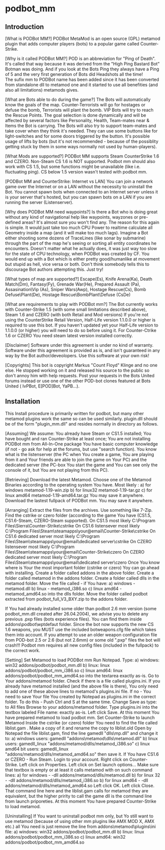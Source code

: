 # podbot_mm
Introduction
------------
[What is PODBot MM?]
PODBot MetaMod is an open source (GPL) metamod plugin that adds computer players (bots) to a popular game called Counter-Strike.

[Why is it called PODBot MM?]
POD is an abbreviation for "Ping of Death". It's called that way because it was derived from the "High Ping Bastard Bot" Botman was doing. And if you look at the Bots Ping they always have a Ping of 5 and the very first generation of Bots did Headshots all the time!  
The sufix mm to PODBot name has been added since it has been converted from standalone dll to metamod one and it started to use all benefities (and also all limitations) metamods gives.

[What are Bots able to do during the game?]
The Bots will automatically know the goals of the map. Counter-Terrorists will go for hostages or defuse the bomb, Terrorists will plant the bomb. VIP Bots will try to reach the Rescue Points. The goal selection is done dynamically and will be affected by several factors like Personality, Health, Team-mates near & Items the Bot is carrying. The Bots will also try to support team-mates and take cover when they think it's needed. They can use some buttons like for light-switches and for some doors triggered by the button. It's possible usage of lifts by bots (but it's not recommended - because of the possiblity getting stuck by them in some ways normally not used by human-players).

[What Mods are supported?]
PODBot MM supports Steam CounterStrike 1.6 and CZERO. Non-Steam CS 1.6 is NOT supported. Podbot mm should also work with CS 1.5, but some functions might be unavailable (like i.e. fluctuating ping). CS below 1.5 version wasn't tested with podbot mm.

[PODBot MM and CounterStrike: Internet vs LAN]
You can join a network game over the Internet or on a LAN without the necessity to uninstall the Bot. You cannot spawn bots when connected to an Internet server unless it is your server that's hosted, but you can spawn bots on a LAN if you are running the server (Listenserver).

[Why does PODBot MM need waypoints?]
Is there a Bot who is doing great without any kind of navigational help like waypoints, wayzones or pre-defined areas? It's almost sure you won't find any. The reason for this again is simple. It would just take too much CPU Power to realtime calculate all Geometry inside a map (and it will make too much lags). Imagine a Bot either shooting some dozens of TraceLines (like sonar by submarine) through the part of the map he's seeing or sorting all entity coordinates he encounters. Doesn't matter what he actually does, it was just way too slow for the state of CPU technology, when PODBot was created by CF. You would end up with a Bot which is either pretty good/humanlike at movement but stupid as hell, vice versa or both.
Don't think somebody tells this to discourage Bot authors attempting this. Just try!

[What types of map are supported?]
Escape(Es), Knife Arena(Ka), Death Match(Dm), Fantasy(Fy), Grenade War(He), Prepared Assault (Pa), Assasination\Vip (As), Sniper Wars(Awp), Hostage Rescue(Cs), Bomb Defuse\Plant(De), Hostage Rescue\BombPlant\Defuse (CsDe)

[What are requirements to play with PODBot mm?]
The Bot currently works with Counter-Strike 1.5 (with some small limitations described above), Steam 1.6 and CZERO (with both Retail and Mod versions)
If you're not using the CounterStrike Retail Version, Half-Life version 1.1.0.0 or higher is required to use this bot. If you haven't updated yet your Half-Life version to 1.1.0.0 (or higher) you will need to do so before using it. For Counter-Ctrike 1.6 or CZERO You need steam latest version installed correctly.

[Disclaimer]
Software under this agreement is under no kind of warranty. Software under this agreement is provided as is, and isn't guaranteed in any way by the Bot author/deveolopers. Use this software at your own risk!

[Copyrights]
This bot is copyright Markus "Count Floyd" Klinge and no one else. He stopped working on it and released his source to the public so don't annoy him with help requests. Post your requests in the Bots United forums instead or use one of the other POD-bot clones featured at Bots United ( IvPBot, E[POD]Bot, YaPB...).

Installation
------------
This Install procedure is primarily written for podbot, but many other metamod plugins work the same so can be used similarly.
plugin.dll should be of the form "plugin_mm.dll" and resides normally in directory as follows.

[Assuming]
We assume:
You already have Steam or CS1.5 installed;
You have bought and ran Counter-Strike at least once;
You are not installing PODBot mm from All-In-One package
You have basic computer knowledge (if not - go ask for help at the forums, but use "search function).
You know what is the listenserver (the PC when You create a game, You are playing from it and Your friends are able to join the game on Your PC)
and the dedicated server (the PC-box You start the game and You can see only the console of it, but You are not playing from this PC).

[Retrieving]
Download the latest Metamod.
Choose one of the Metamod Binaries according to the operating system You have.
Most likely :
a) for windows metamod-1.19-win.zip
b) for linux32 metamod-1.19-tar.gz
c) for linux amd64 metamod-1.19-amd64.tar.gz
You may save it anywhere.
Download the lastest fullpack of PODBot mm.
You may save it anywhere.

[Arranging]
Extract the files from the archives.
Use something like 7-Zip.
Find the cstrike or czero folder (according to the game You have (CS1.5, CS1.6-Steam, CZERO-Steam supported).
On CS1.5 most likely C:\Program Files\Sierra\Counter-Strike\cstrike
On CS1.6 listensever most likely C:\Program Files\Steam\steamapps\your@email\Counter-Strike\cstrike
On CS1.6 dedicated server most likely C:\Program Files\Steam\steamapps\your@email\dedicated server\cstrike
On CZERO listensever most likely C:\Program Files\Steam\steamapps\your@email\Counter-Strike\czero
On CZERO dedicated server most likely C:\Program Files\Steam\steamapps\your@email\dedicated server\czero
Once You know where is Your the most important folder (cstrike or czero) Yoy can go ahead with installing.
Create a folder called addons in the above folder.
Create a folder called metamod in the addons folder.
Create a folder called dlls in the metamod folder.
Move the file called - if You have:
a) windows - metamod.dll
b) linux - metamod_i386.so
c) linux amd64 - metamod_amd64.so
into the dlls folder.
Move the folder called podbot extracted from podbot_full_V3_BXY.zip to the addons folder.

If You had already installed some older than podbot 2.6 mm version (some podbot_mm.dll created after 26.04.2004), we advise you to delete any previous .pxp files (bots experience files). You can find them inside addons\podbot\wptdefaut folder.
Since the bot now supports the new CS 1.6 weapons, you MUST use the included botweapons.cfg file which takes them into account. If you attempt to use an older weapon configuration file from POD-bot 2.5 or 2.6 (but not 2.6mm) or some old ".pxp" files the bot will crash!!!
Podbot mm requires all new config files (included in the fullpack) to the correct work.

[Setting]
Set Metamod to load PODBot mm
Run Notepad.
Type:
a) windows: win32 addons/podbot/podbot_mm.dll
b) linux: linux addons/podbot/podbot_mm_i386.so
c) linux amd64: linux addons/podbot/podbot_mm_amd64.so
into the textarea exactly as-is.
Go to Your addons/metamod folder. Check if there is a file called plugins.ini.
If you already have metamod installed (and the above file is there), You only need to add one of these above lines to metamod's plugins.ini file.
If no - You need to save Your file You created by Notepad as plugins.ini in the correct folder. To do this - Push Ctrl and S at the same time.
Change Save as type: to All files
Browse to your addons/metamod folder.
Type plugins.ini into the textbox labeled File name: exactly as-is.
Left click Save. At this moment You have prepared metamod to load podbot mm.
Set Counter-Strike to launch Metamod
Inside the cstrike (or czero) folder You need to find the file called liblist.gam . Make a copy of it and rename the copy to liblist.old
Open by Notepad the file liblist.gam, find the line gamedll "dlls\mp.dll" and change it to:
a) windows users: gamedll "addons\metamod\dlls\metamod.dll"
b) linux users: gamedll_linux "addons/metamod/dlls/metamod_i386.so"
c) linux amd64 bit users: gamedll_linux "addons/metamod/dlls/metamod_amd64.so"
then save it.
If You have CS1.6 or CZERO - Run Steam.
Login to your account.
Right click on Counter-Strike.
Left click on Properties.
Left click on Set launch options...
Make sure that textbox is empty or at least it calls metamod with on such command lines:
a) for windows - -dll addons/metamod/dlls/metamod.dll
b) for linux 32 - -dll addons/metamod/dlls/metamod_i386.so
b) for linux amd64 - -dll addons/metamod/dlls/metamod_amd64.so
Left click OK.
Left click Close.
That command line here and the liblist.gam calls for metamod they are equivalent, but the higher pririty to call the game dll is the command line from launch priporeties.
At this moment You have prepared Counter-Strike to load metamod.

[Uninstalling]
If You want to uninstall podbot mm only, but Yo still want to use metamod (because of using other mm plugins like AMX MOD X, AMX etc.) all You need is just remove the line from addons\metamod\plugins\ini file:
a) windows: win32 addons/podbot/podbot_mm.dll
b) linux: linux addons/podbot/podbot_mm_i386.so
c) linux amd64: win32 addons/podbot/podbot_mm_amd64.so
